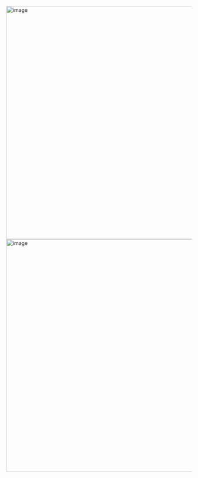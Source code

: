 <img width="1365" height="632" alt="image" src="https://github.com/user-attachments/assets/8108249c-e634-48f0-abca-d7abb2287c01" />
<img width="1365" height="631" alt="image" src="https://github.com/user-attachments/assets/32ff7274-9b76-4f69-85bf-6d7e6c0ab217" />
